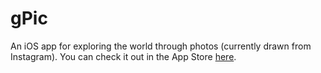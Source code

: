 # gPic

An iOS app for exploring the world through photos (currently drawn from Instagram). You can check it
out in the App Store [here](https://itunes.apple.com/us/app/gpic/id942034965?mt=8&uo=4).
